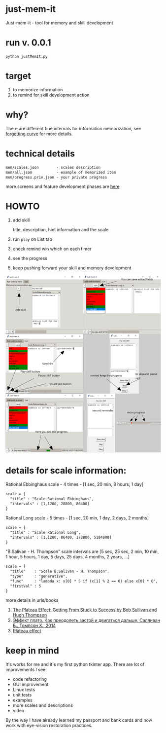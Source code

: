 # just-mem-it
Just-mem-it - tool for memory and skill development

# run v. 0.0.1
```
python justMemIt.py
```

# target
1. to memorize information
2. to remind for skill development action

# why?
There are different fine intervals for information memorization, see [forgetting curve](https://ru.wikipedia.org/wiki/%D0%9A%D1%80%D0%B8%D0%B2%D0%B0%D1%8F_%D0%B7%D0%B0%D0%B1%D1%8B%D0%B2%D0%B0%D0%BD%D0%B8%D1%8F) for more details.

# technical details
```
mem/scales.json        - scales description
mem/all.jsom           - example of memorized item
mem/progress.priv.json - your private progress
```

more screens and feature development phases are [here](https://silkmind.com/just-mem-it/)

# HOWTO

1. add skill

    title, description, hint information and the scale
2. run `play` on List tab
3. check remind win which on each timer
4. see the progress
5. keep pushing forward your skill and memory development

![steps](docs/screens.png)

# details for scale information:

Rational Ebbinghaus scale - 4 times - [1 sec, 20 min, 8 hours, 1 day]
```
scale = {
  "title" : "Scale Rational Ebbinghaus",
  "intervals" : [1,1200, 28800, 86400]
}
```

Rational Long scale - 5 times - [1 sec, 20 min, 1 day, 2 days, 2 months]
```
scale = {
  "title" : "Scale Rational Long",
  "intervals" : [1,1200, 86400, 172800, 5184000]
}
```

"B.Salivan - H. Thompson" scale intervals are [5 sec, 25 sec, 2 min, 10 min, 1 hour, 5 hours, 1 day, 5 days, 25 days, 4 months, 2 years, ...]
```
scale = {
  "title"    : "Scale B.Salivan - H. Thompson",
  "type"     : "generative",
  "func"     : "lambda x: x[0] * 5 if (x[1] % 2 == 0) else x[0] * 6",
  "firstVal" : 5
}
```
more details in urls/books
1. [The Plateau Effect: Getting From Stuck to Success by Bob Sullivan and Hugh Thompson](https://www.amazon.com/Plateau-Effect-Getting-Stuck-Success/dp/0525952802)
2. [Эффект плато. Как преодолеть застой и двигаться дальше, Салливан Б., Томпсон Х., 2014](https://www.chitai-gorod.ru/catalog/book/712752/)
2. [Plateau effect](https://en.wikipedia.org/wiki/Plateau_effect)

# keep in mind
It's works for me and it's my first python tkinter app. There are lot of improvements I see:

* code refactoring
* GUI improvement
* Linux tests
* unit tests
* examples
* more scales and descriptions
* video

By the way I have already learned my passport and bank cards and now work with eye-vision restoration practices.
